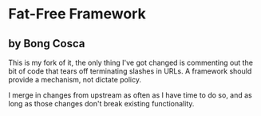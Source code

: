 # Fat-Free Framework

## by Bong Cosca

This is my fork of it, the only thing I've got changed is commenting out the
bit of code that tears off terminating slashes in URLs. A framework should
provide a mechanism, not dictate policy.

I merge in changes from upstream as often as I have time to do so, and as long
as those changes don't break existing functionality.
